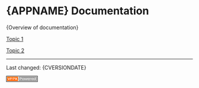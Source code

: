 <!-- 
The following will be set on initial run:
{APPNAME}
{CVERSIONDATE}

Fill other placeholders
-->
# {APPNAME} Documentation

{Overview of documentation}

[Topic 1](topic1.md)

[Topic 2](topic2.md)

----
Last changed: {CVERSIONDATE}

![](../images/vfpxpoweredby_alternative.gif)